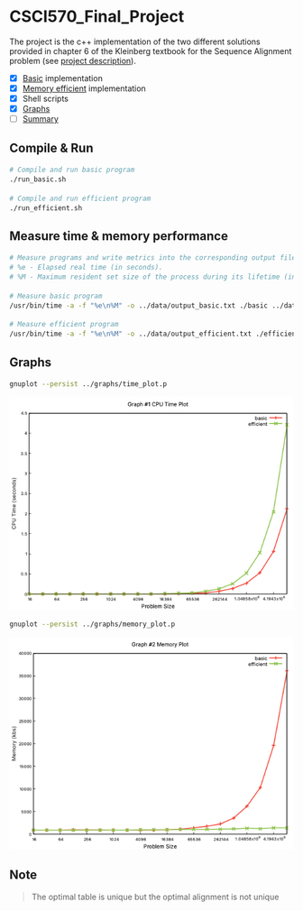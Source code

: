 # CSCI570_Final_Project
The project is the c++ implementation of the two different solutions provided in chapter 6 of the Kleinberg textbook for the Sequence Alignment problem (see [project description](CSCI570_Fall2021_FinalProject.pdf)).
- [x] [Basic](src/basic.cpp) implementation
- [x] [Memory efficient](src/efficient.cpp) implementation
- [x] Shell scripts
- [x] [Graphs](graphs)
- [ ] [Summary](summary.md)

## Compile & Run
```bash
# Compile and run basic program
./run_basic.sh

# Compile and run efficient program
./run_efficient.sh
```
## Measure time & memory performance
```bash
# Measure programs and write metrics into the corresponding output files
# %e - Elapsed real time (in seconds).
# %M - Maximum resident set size of the process during its lifetime (in Kbytes).

# Measure basic program
/usr/bin/time -a -f "%e\n%M" -o ../data/output_basic.txt ./basic ../data/input.txt

# Measure efficient program
/usr/bin/time -a -f "%e\n%M" -o ../data/output_efficient.txt ./efficient ../data/input.txt
```
## Graphs
```bash
gnuplot --persist ../graphs/time_plot.p
```
![CPU time plot](graphs/CPUPlot.png)
```bash
gnuplot --persist ../graphs/memory_plot.p
```
![Memory usage plot](graphs/MemoryPlot.png)

## Note  
> The optimal table is unique but the optimal alignment is not unique
